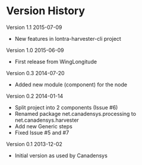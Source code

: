 Version History
===============

Version 1.1 2015-07-09
* New features in lontra-harvester-cli project

Version 1.0 2015-06-09
* First release from WingLongitude

Version 0.3 2014-07-20
* Added new module (component) for the node

Version 0.2 2014-01-14
* Split project into 2 components (Issue #6)
* Renamed package net.canadensys.processing to net.canadensys.harvester
* Add new Generic steps
* Fixed Issue #5 and #7

Version 0.1 2013-12-02
* Initial version as used by Canadensys
